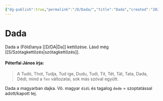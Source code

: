 ```yaml
---
{"dg-publish":true,"permalink":"/D/Dada/","title":"Dada","created":"2024-10-31T16:47","updated":"2024-10-31T16:47"}
---
```



# Dada

Dada a (Föld)anya [[D/DA\|Da]] kettőzése. Lásd még [[S/Szótagkettőzés\|szótagkettőzés]].

#### Péterfai János írja:

> A Tudó, Thot, Tudja, Tud ige, Dudu, Tudi, Tit, Tét, Tát, Tata, Dada, Dédi, mind a `Ten` változatai, sok más szóval együtt.  

Dada a magyarban dajka. Vö. magyar `didi` és tagalog `dede` = szoptatással adott/kapott tej.  